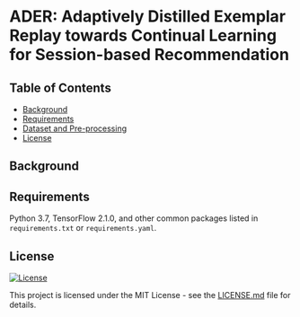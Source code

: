 # ADER: Adaptively Distilled Exemplar Replay towards Continual Learning for Session-based Recommendation

## Table of Contents

- [Background](#background)
- [Requirements](#requirements)
- [Dataset and Pre-processing](#dataset)
- [License](#license)

## Background

## Requirements
Python 3.7, TensorFlow 2.1.0, and other common packages listed in `requirements.txt` or `requirements.yaml`.

## License 
[![License](http://img.shields.io/:license-mit-blue.svg?style=flat-square)](http://badges.mit-license.org)

This project is licensed under the MIT License - see the [LICENSE.md](LICENSE.md) file for details.
